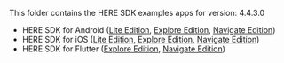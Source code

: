 This folder contains the HERE SDK examples apps for version: 4.4.3.0

- HERE SDK for Android ([Lite Edition](lite/android/), [Explore Edition](explore/android/), [Navigate Edition](navigate/android/))
- HERE SDK for iOS ([Lite Edition](lite/ios/), [Explore Edition](explore/ios/), [Navigate Edition](navigate/ios/))
- HERE SDK for Flutter ([Explore Edition](explore/flutter/), [Navigate Edition](navigate/flutter/))
